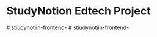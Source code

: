 # StudyNotion Edtech Project
#   s t i u d y n o t i i n - f r o n t e n d -  
 #   s t i u d y n o t i i n - f r o n t e n d -  
 